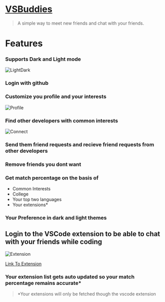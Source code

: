 # [VSBuddies](https://vsbuddies.netlify.app)
> A simple way to meet new friends and chat with your friends.
# Features
### Supports Dark and Light mode
![LightDark](https://user-images.githubusercontent.com/44966242/148548114-719434bb-13ae-44d2-979c-ee1d9409db96.png)
### Login with github
### Customize you profile and your interests
![Profile](https://user-images.githubusercontent.com/44966242/148548144-c9aafc7f-1bc7-4927-af8f-8b043941496b.png)
### Find other developers with common interests
![Connect](https://user-images.githubusercontent.com/44966242/148548167-0a8ce685-4fac-4222-816e-577e5b2781fc.png)
### Send them friend requests and recieve friend requests from other developers
### Remove friends you dont want
### Get match percentage on the basis of 
+ Common Interests
+ College
+ Your top two languages
+ Your extensions*
### Your Preference in dark and light themes
## Login to the VSCode extension to be able to chat with your friends while coding
![Extension](https://user-images.githubusercontent.com/44966242/148548190-284fa183-4589-4952-b433-dba112a40f3f.png)

[Link To Extension](https://marketplace.visualstudio.com/items?itemName=Lohitaksha.vsbuddies)
### Your extension list gets auto updated so your match percentage remains accurate*

> *Your extensions will only be fetched though the vscode extension
